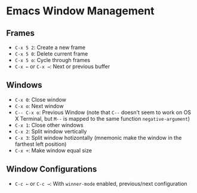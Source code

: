 # Emacs Window Management

## Frames

- `C-x 5 2`: Create a new frame
- `C-x 5 0`: Delete current frame
- `C-x 5 o`: Cycle through frames
- `C-x ←` or `C-x →`: Next or previous buffer

## Windows

- `C-x 0`: Close window
- `C-x o`: Next window
- `C-- C-x o`: Previous Window (note that `C--` doesn't seem to work on OS X Terminal, but `M--` is mapped to the same function `negative-argument`)
- `C-x 1`: Close other windows
- `C-x 2`: Split window vertically
- `C-x 3`: Split window hotizontally (mnemonic make the window in the farthest left position)
- `C-x +`: Make window equal size

## Window Configurations

- `C-c ←` or `C-c →`: With `winner-mode` enabled, previous/next configuration
